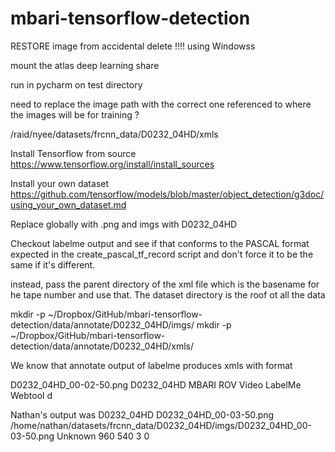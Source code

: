 # mbari-tensorflow-detection

RESTORE image from accidental delete !!!! using Windowss
 
 
mount the atlas deep learning share

run in pycharm on test directory


need to replace the image path with the correct one referenced to where the images will be for training ?

/raid/nyee/datasets/frcnn_data/D0232_04HD/xmls

Install Tensorflow from source
https://www.tensorflow.org/install/install_sources

Install your own dataset
https://github.com/tensorflow/models/blob/master/object_detection/g3doc/using_your_own_dataset.md

Replace globally 
</filename> with .png</filename>
and <folder>imgs</folder> with <folder>D0232_04HD</folder>

Checkout labelme output and see if that conforms to the PASCAL format expected in the 
create_pascal_tf_record script and don't force it to be the same if it's different.

instead, pass the parent directory of the xml file which is the basename for he tape number and 
use that. The dataset directory is the roof ot all the data

mkdir -p ~/Dropbox/GitHub/mbari-tensorflow-detection/data/annotate/D0232_04HD/imgs/
mkdir -p ~/Dropbox/GitHub/mbari-tensorflow-detection/data/annotate/D0232_04HD/xmls/
 
 
 
 We know that annotate output of labelme produces xmls with format
 
 <annotation>
  <filename>D0232_04HD_00-02-50.png</filename>
  <folder>D0232_04HD</folder>
  <source>
    <sourceImage>MBARI ROV Video</sourceImage>
    <sourceAnnotation>LabelMe Webtool</sourceAnnotation>
  </source>
  <object>
    <name>d</name>
    
 Nathan's output was
 <annotation verified="no">
  <folder>D0232_04HD</folder>
  <filename>D0232_04HD_00-03-50.png</filename>
  <path>/home/nathan/datasets/frcnn_data/D0232_04HD/imgs/D0232_04HD_00-03-50.png</path>
  <source>
    <database>Unknown</database>
  </source>
  <size>
    <width>960</width>
    <height>540</height>
    <depth>3</depth>
  </size>
  <segmented>0</segmented>
</annotation>
